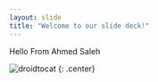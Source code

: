 ```yaml
---
layout: slide
title: "Welcome to our slide deck!"
---
```


Hello From Ahmed Saleh

![droidtocat](https://octodex.github.com/images/droidtocat.png)
{: .center}
